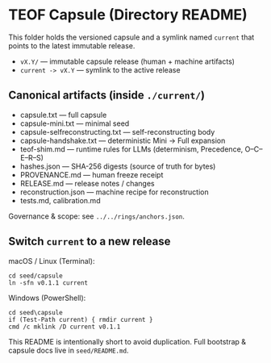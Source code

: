 # TEOF Capsule (Directory README)

This folder holds the versioned capsule and a symlink named `current` that points to the latest immutable release.

- `vX.Y/` — immutable capsule release (human + machine artifacts)
- `current -> vX.Y` — symlink to the active release

## Canonical artifacts (inside `./current/`)
- capsule.txt — full capsule
- capsule-mini.txt — minimal seed
- capsule-selfreconstructing.txt — self-reconstructing body
- capsule-handshake.txt — deterministic Mini → Full expansion
- teof-shim.md — runtime rules for LLMs (determinism, Precedence, O–C–E–R–S)
- hashes.json — SHA-256 digests (source of truth for bytes)
- PROVENANCE.md — human freeze receipt
- RELEASE.md — release notes / changes
- reconstruction.json — machine recipe for reconstruction
- tests.md, calibration.md

Governance & scope: see `../../rings/anchors.json`.

## Switch `current` to a new release

macOS / Linux (Terminal):

    cd seed/capsule
    ln -sfn v0.1.1 current

Windows (PowerShell):

    cd seed\capsule
    if (Test-Path current) { rmdir current }
    cmd /c mklink /D current v0.1.1

This README is intentionally short to avoid duplication. Full bootstrap & capsule docs live in `seed/README.md`.
